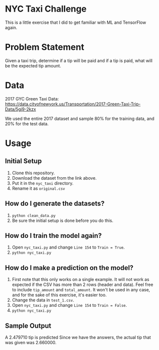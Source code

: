 # NYC Taxi Challenge

This is a little exercise that I did to get familiar with ML and TensorFlow
again.

# Problem Statement

Given a taxi trip, determine if a tip will be paid and if a tip is paid, what
will be the expected tip amount.

# Data

2017 GYC Green Taxi Data: https://data.cityofnewyork.us/Transportation/2017-Green-Taxi-Trip-Data/5gj9-2kzx

We used the entire 2017 dataset and sample 80% for the training data, and 20%
for the test data.

# Usage

## Initial Setup

1. Clone this repository.
2. Download the dataset from the link above.
3. Put it in the `nyc_taxi` directory.
4. Rename it as `original.csv`

## How do I generate the datasets?

1. `python clean_data.py`
2. Be sure the initial setup is done before you do this.

## How do I train the model again?

1. Open `nyc_taxi.py` and change `Line 154` to `Train = True`.
2. `python nyc_taxi.py`

## How do I make a prediction on the model?

1. First note that this only works on a single example. It will not work as
   expected if the CSV has more than 2 rows (header and data). Feel free to
   include `tip_amount` and `total_amount`. It won't be used in any case, and
   for the sake of this exercise, it's easier too.
2. Change the data in `test_1.csv`.
3. Open `nyc_taxi.py` and change `Line 154` to `Train = False`.
4. `python nyc_taxi.py`

## Sample Output

A 2.479710 tip is predicted
Since we have the answers, the actual tip that was given was 2.660000.

